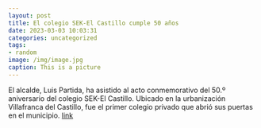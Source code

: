 ```yaml
---
layout: post
title: El colegio SEK-El Castillo cumple 50 años
date: 2023-03-03 10:03:31
categories: uncategorized
tags:
- random
image: /img/image.jpg
caption: This is a picture
---
```

El alcalde, Luis Partida, ha asistido al acto conmemorativo del 50.º aniversario del colegio SEK-El Castillo. Ubicado en la urbanización Villafranca del Castillo, fue el primer colegio privado que abrió sus puertas en el municipio.   [link](https://www.ayto-villacanada.es/noticias/el-colegio-sek-el-castillo-cumple-50-anos/)
